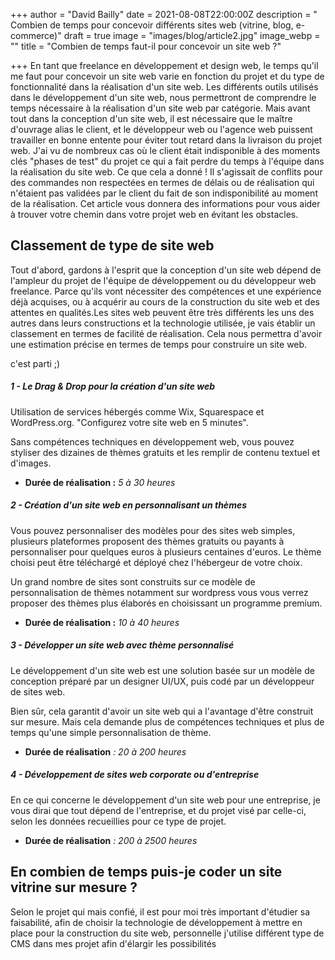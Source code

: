 +++
author = "David Bailly"
date = 2021-08-08T22:00:00Z
description = " Combien de temps pour concevoir différents sites web (vitrine, blog, e-commerce)"
draft = true
image = "images/blog/article2.jpg"
image_webp = ""
title = "Combien de temps faut-il pour concevoir un site web ?"

+++
En tant que freelance en développement et design web, le temps qu'il me faut pour concevoir un site web varie en fonction du projet et du type de fonctionnalité dans la réalisation d'un site web. Les différents outils utilisés dans le développement d'un site web, nous permettront de comprendre le temps nécessaire à la réalisation d'un site web par catégorie. Mais avant tout dans la conception d'un site web, il est nécessaire que le maître d'ouvrage alias le client, et le développeur web ou l'agence web puissent travailler en bonne entente pour éviter tout retard dans la livraison du projet web. J'ai vu de nombreux cas où le client était indisponible à des moments clés "phases de test" du projet ce qui a fait perdre du temps à l'équipe dans la réalisation du site web. Ce que cela a donné ! Il s'agissait de conflits pour des commandes non respectées en termes de délais ou de réalisation qui n'étaient pas validées par le client du fait de son indisponibilité au moment de la réalisation. Cet article vous donnera des informations pour vous aider à trouver votre chemin dans votre projet web en évitant les obstacles.

## Classement de type de site web

Tout d'abord, gardons à l'esprit que la conception d'un site web dépend de l'ampleur du projet de l'équipe de développement ou du développeur web freelance. Parce qu'ils vont nécessiter des compétences et une expérience déjà acquises, ou à acquérir au cours de la construction du site web et des attentes en qualités.Les sites web peuvent être très différents les uns des autres dans leurs constructions et la technologie utilisée, je vais établir un classement en termes de facilité de réalisation. Cela nous permettra d'avoir une estimation précise en termes de temps pour construire un site web.

c'est parti ;)

##### 1 - Le Drag & Drop pour la création d'un site web

Utilisation de services hébergés comme Wix, Squarespace et WordPress.org. "Configurez votre site web en 5 minutes".

Sans compétences techniques en développement web, vous pouvez styliser des dizaines de thèmes gratuits et les remplir de contenu textuel et d'images.

* **Durée de réalisation :** _5 à 30 heures_

##### 2 - Création d'un site web en personnalisant un thèmes

Vous pouvez personnaliser des modèles pour des sites web simples, plusieurs plateformes proposent des thèmes gratuits ou payants à personnaliser pour quelques euros à plusieurs centaines d'euros. Le thème choisi peut être téléchargé et déployé chez l'hébergeur de votre choix.

Un grand nombre de sites sont construits sur ce modèle de personnalisation de thèmes notamment sur wordpress vous vous verrez proposer des thèmes plus élaborés en choisissant un programme premium.

* **Durée de réalisation :** _10 à 40 heures_

##### 3 - Développer un site web avec thème personnalisé

Le développement d'un site web est une solution basée sur un modèle de conception préparé par un designer UI/UX, puis codé par un développeur de sites web.

Bien sûr, cela garantit d'avoir un site web qui a l'avantage d'être construit sur mesure. Mais cela demande plus de compétences techniques et plus de temps qu'une simple personnalisation de thème.

* **Durée de réalisation** _: 20 à 200 heures_

##### **4 - Développement de sites web corporate ou d'entreprise**

En ce qui concerne le développement d'un site web pour une entreprise, je vous dirai que tout dépend de l'entreprise, et du projet visé par celle-ci, selon les données recueillies pour ce type de projet.

* **Durée de réalisation** _: 200 à 2500 heures_

## En combien de temps puis-je coder un site vitrine sur mesure ?

Selon le projet qui mais confié, il est pour moi très important d'étudier sa faisabilité, afin de choisir la technologie de développement à mettre en place pour la construction du site web, personnelle j'utilise différent type de CMS dans mes projet afin d'élargir les possibilités 
